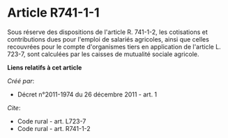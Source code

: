 # Article R741-1-1

Sous réserve des dispositions de l'article R. 741-1-2, les cotisations et contributions dues pour l'emploi de salariés
agricoles, ainsi que celles recouvrées pour le compte d'organismes tiers en application de l'article L. 723-7, sont calculées
par les caisses de mutualité sociale agricole.

**Liens relatifs à cet article**

_Créé par_:

  - Décret n°2011-1974 du 26 décembre 2011 - art. 1

_Cite_:

  - Code rural - art. L723-7
  - Code rural - art. R741-1-2
